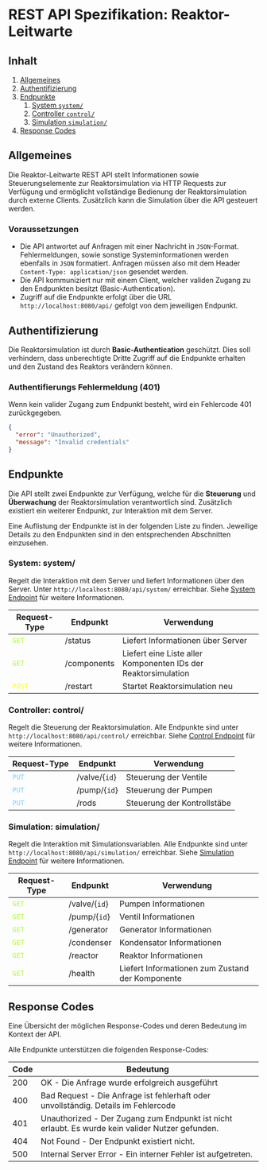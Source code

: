 # REST API Spezifikation: Reaktor-Leitwarte

## Inhalt
1. [Allgemeines](#allgemeines)
2. [Authentifizierung](#authentifizierung)
3. [Endpunkte](#endpunkte)
   1. [System `system/`](#system-system)
   2. [Controller `control/`](#controller-control)
   3. [Simulation `simulation/`](#simulation-simulation)
4. [Response Codes](#response-codes)

## Allgemeines

Die Reaktor-Leitwarte REST API stellt Informationen sowie Steuerungselemente zur 
Reaktorsimulation via HTTP Requests zur Verfügung und ermöglicht vollständige
Bedienung der Reaktorsimulation durch externe Clients. Zusätzlich kann die Simulation über die API gesteuert werden.

### Voraussetzungen
- Die API antwortet auf Anfragen mit einer Nachricht in `JSON`-Format.
Fehlermeldungen, sowie sonstige Systeminformationen werden ebenfalls in `JSON` formatiert.
Anfragen müssen also mit dem Header `Content-Type: application/json` gesendet werden.
- Die API kommuniziert nur mit einem Client, welcher validen Zugang zu den Endpunkten besitzt (Basic-Authentication).
- Zugriff auf die Endpunkte erfolgt über die URL `http://localhost:8080/api/` gefolgt von dem jeweiligen Endpunkt.

## Authentifizierung

Die Reaktorsimulation ist durch **Basic-Authentication** geschützt.
Dies soll verhindern, dass unberechtigte Dritte Zugriff auf die Endpunkte
erhalten und den Zustand des Reaktors verändern können.

### Authentifierungs Fehlermeldung (401)

Wenn kein valider Zugang zum Endpunkt besteht, wird ein Fehlercode 401 zurückgegeben.
```json
{
  "error": "Unauthorized",
  "message": "Invalid credentials"
}
```

## Endpunkte

Die API stellt zwei Endpunkte zur Verfügung, welche für die **Steuerung** und **Überwachung** der Reaktorsimulation verantwortlich sind.
Zusätzlich existiert ein weiterer Endpunkt, zur Interaktion mit dem Server.

Eine Auflistung der Endpunkte ist in der folgenden Liste zu finden. Jeweilige Details zu den Endpunkten sind in den
entsprechenden Abschnitten einzusehen.

### System: system/

Regelt die Interaktion mit dem Server und liefert Informationen über den Server.
Unter `http://localhost:8080/api/system/` erreichbar.
Siehe [System Endpoint](ep-control) für weitere Informationen.

| Request-Type                                 | Endpunkt    | Verwendung                                                     |
|----------------------------------------------|-------------|----------------------------------------------------------------|
| <code style="color : greenyellow">GET</code> | /status     | Liefert Informationen über Server                              |
| <code style="color : greenyellow">GET</code> | /components | Liefert eine Liste aller Komponenten IDs der Reaktorsimulation |
| <code style="color : yellow">POST</code>     | /restart    | Startet Reaktorsimulation neu                                  |

### Controller: control/

Regelt die Steuerung der Reaktorsimulation.
Alle Endpunkte sind unter `http://localhost:8080/api/control/` erreichbar.
Siehe [Control Endpoint](ep-system) für weitere Informationen.

| Request-Type                                    | Endpunkt      | Verwendung                  |
|-------------------------------------------------|---------------|-----------------------------|
| <code style="color :  lightskyblue">PUT</code>  | /valve/{`id`} | Steuerung der Ventile       |
| <code style="color :  lightskyblue">PUT</code>  | /pump/{`id`}  | Steuerung der Pumpen        |
| <code style="color :  lightskyblue">PUT</code>  | /rods         | Steuerung der Kontrollstäbe |

### Simulation: simulation/

Regelt die Interaktion mit Simulationsvariablen.
Alle Endpunkte sind unter `http://localhost:8080/api/simulation/` erreichbar.
Siehe [Simulation Endpoint](ep-simulation.md) für weitere Informationen.

| Request-Type                                 | Endpunkt      | Verwendung                                       |
|----------------------------------------------|---------------|--------------------------------------------------|
| <code style="color : greenyellow">GET</code> | /valve/{`id`} | Pumpen Informationen                             |
| <code style="color : greenyellow">GET</code> | /pump/{`id`}  | Ventil Informationen                             |
| <code style="color : greenyellow">GET</code> | /generator    | Generator Informationen                          |
| <code style="color : greenyellow">GET</code> | /condenser    | Kondensator Informationen                        |
| <code style="color : greenyellow">GET</code> | /reactor      | Reaktor Informationen                            |
| <code style="color : greenyellow">GET</code> | /health       | Liefert Informationen zum Zustand der Komponente |

## Response Codes

Eine Übersicht der möglichen Response-Codes und deren Bedeutung im Kontext der API.

Alle Endpunkte unterstützen die folgenden Response-Codes:

| Code | Bedeutung                                                                                        |
|------|--------------------------------------------------------------------------------------------------|
| 200  | OK - Die Anfrage wurde erfolgreich ausgeführt                                                    |
| 400  | Bad Request - Die Anfrage ist fehlerhaft oder unvollständig. Details im Fehlercode               |
| 401  | Unauthorized - Der Zugang zum Endpunkt ist nicht erlaubt. Es wurde kein valider Nutzer gefunden. |
| 404  | Not Found - Der Endpunkt existiert nicht.                                                        |
| 500  | Internal Server Error - Ein interner Fehler ist aufgetreten.                                     |